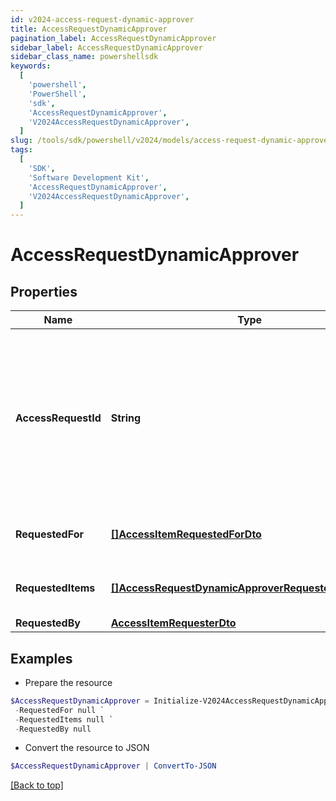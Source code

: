 ```yaml
---
id: v2024-access-request-dynamic-approver
title: AccessRequestDynamicApprover
pagination_label: AccessRequestDynamicApprover
sidebar_label: AccessRequestDynamicApprover
sidebar_class_name: powershellsdk
keywords:
  [
    'powershell',
    'PowerShell',
    'sdk',
    'AccessRequestDynamicApprover',
    'V2024AccessRequestDynamicApprover',
  ]
slug: /tools/sdk/powershell/v2024/models/access-request-dynamic-approver
tags:
  [
    'SDK',
    'Software Development Kit',
    'AccessRequestDynamicApprover',
    'V2024AccessRequestDynamicApprover',
  ]
---
```


# AccessRequestDynamicApprover

## Properties

| Name | Type | Description | Notes |
| --- | --- | --- | --- |
| **AccessRequestId** | **String** | The unique ID of the access request object. Can be used with the [access request status endpoint](https://developer.sailpoint.com/idn/api/beta/list-access-request-status) to get the status of the request. | [required] |
| **RequestedFor** | [**[]AccessItemRequestedForDto**](access-item-requested-for-dto) | Identities access was requested for. | [required] |
| **RequestedItems** | [**[]AccessRequestDynamicApproverRequestedItemsInner**](access-request-dynamic-approver-requested-items-inner) | The access items that are being requested. | [required] |
| **RequestedBy** | [**AccessItemRequesterDto**](access-item-requester-dto) |  | [required] |

## Examples

- Prepare the resource

```powershell
$AccessRequestDynamicApprover = Initialize-V2024AccessRequestDynamicApprover  -AccessRequestId 4b4d982dddff4267ab12f0f1e72b5a6d `
 -RequestedFor null `
 -RequestedItems null `
 -RequestedBy null
```

- Convert the resource to JSON

```powershell
$AccessRequestDynamicApprover | ConvertTo-JSON
```

[[Back to top]](#)
